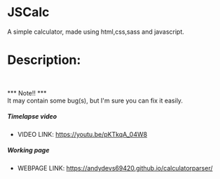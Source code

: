 # JSCalc
A simple calculator, made using html,css,sass and javascript.
# Description:
<br>


*** Note!! *** 
<br>
It may contain some bug(s), but I'm sure you can fix it easily.

##### Timelapse video
- VIDEO LINK: https://youtu.be/pKTkqA_04W8

##### Working page
- WEBPAGE LINK: https://andydevs69420.github.io/calculatorparser/

